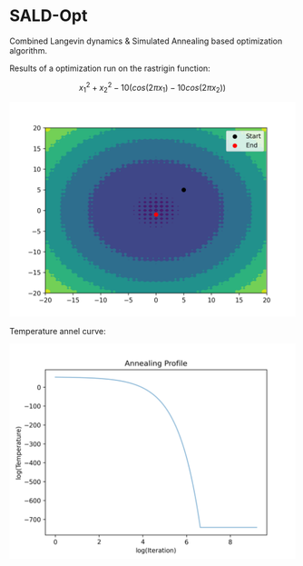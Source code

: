 # SALD-Opt
Combined Langevin dynamics &amp; Simulated Annealing based optimization algorithm. 

Results of a optimization run on the rastrigin function: 

$$ {x}_{1}^2 + {x}_{2}^2 - 10(cos(2 \pi {x}_{1}) - 10cos(2 \pi {x}_{2})) $$

![](out.png)

Temperature annel curve:

![](temp.png)
